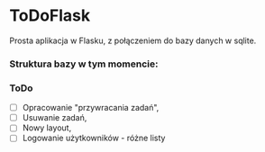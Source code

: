 # ToDoFlask

Prosta aplikacja w Flasku, z połączeniem do bazy danych w sqlite.

### Struktura bazy w tym momencie:



### ToDo

- [ ] Opracowanie "przywracania zadań",
- [ ] Usuwanie zadań,
- [ ] Nowy layout,
- [ ] Logowanie użytkowników - różne listy
